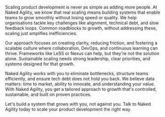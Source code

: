 Scaling product development is never as simple as adding more people. At Naked Agility, we know that real scaling means building systems that enable teams to grow smoothly without losing speed or quality. We help organisations tackle key challenges like alignment, technical debt, and slow feedback loops. Common roadblocks to growth, without addressing these, scaling just amplifies inefficiencies.

Our approach focuses on creating clarity, reducing friction, and fostering a scalable culture where collaboration, DevOps, and continuous learning can thrive. Frameworks like LeSS or Nexus can help, but they're not the solution alone. Sustainable scaling needs strong leadership, clear priorities, and systems designed for that growth.

Naked Agility works with you to eliminate bottlenecks, structure teams efficiently, and ensure tech debt does not hold you back. We believe data matters: time to market, ability to innovate, and understanding your value. With Naked Agility, you get a tailored approach to growth that's controlled, sustainable, and built on proven practices.

Let's build a system that grows with you, not against you. Talk to Naked Agility today to scale your product development the right way.